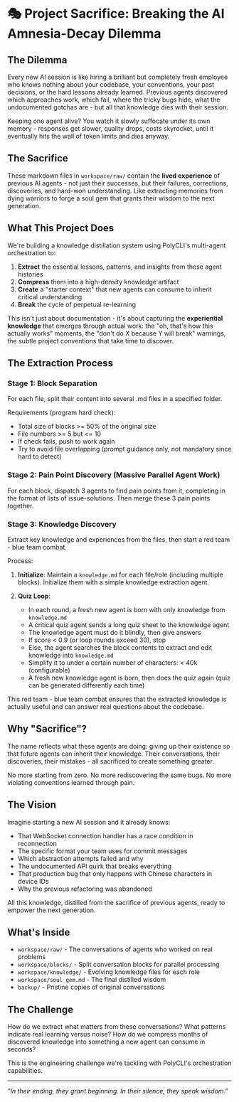 # 🎭 Project Sacrifice: Breaking the AI Amnesia-Decay Dilemma

## The Dilemma

Every new AI session is like hiring a brilliant but completely fresh employee who knows nothing about your codebase, your conventions, your past decisions, or the hard lessons already learned. Previous agents discovered which approaches work, which fail, where the tricky bugs hide, what the undocumented gotchas are - but all that knowledge dies with their session.

Keeping one agent alive? You watch it slowly suffocate under its own memory - responses get slower, quality drops, costs skyrocket, until it eventually hits the wall of token limits and dies anyway.

## The Sacrifice

These markdown files in `workspace/raw/` contain the **lived experience** of previous AI agents - not just their successes, but their failures, corrections, discoveries, and hard-won understanding. Like extracting memories from dying warriors to forge a soul gem that grants their wisdom to the next generation.

## What This Project Does

We're building a knowledge distillation system using PolyCLI's multi-agent orchestration to:

1. **Extract** the essential lessons, patterns, and insights from these agent histories
2. **Compress** them into a high-density knowledge artifact
3. **Create** a "starter context" that new agents can consume to inherit critical understanding
4. **Break** the cycle of perpetual re-learning

This isn't just about documentation - it's about capturing the **experiential knowledge** that emerges through actual work: the "oh, that's how this actually works" moments, the "don't do X because Y will break" warnings, the subtle project conventions that take time to discover.

## The Extraction Process

### Stage 1: Block Separation
For each file, split their content into several .md files in a specified folder.

Requirements (program hard check):
- Total size of blocks >= 50% of the original size
- File numbers >= 5 but <= 10
- If check fails, push to work again
- Try to avoid file overlapping (prompt guidance only, not mandatory since hard to detect)

### Stage 2: Pain Point Discovery (Massive Parallel Agent Work)
For each block, dispatch 3 agents to find pain points from it, completing in the format of lists of issue-solutions. Then merge these 3 pain points together.

### Stage 3: Knowledge Discovery
Extract key knowledge and experiences from the files, then start a red team - blue team combat.

Process:
1. **Initialize**: Maintain a `knowledge.md` for each file/role (including multiple blocks). Initialize them with a simple knowledge extraction agent.

2. **Quiz Loop**: 
   - In each round, a fresh new agent is born with only knowledge from `knowledge.md`
   - A critical quiz agent sends a long quiz sheet to the knowledge agent
   - The knowledge agent must do it blindly, then give answers
   - If score < 0.9 (or loop rounds exceed 30), stop
   - Else, the agent searches the block contents to extract and edit knowledge into `knowledge.md`
   - Simplify it to under a certain number of characters: < 40k (configurable)
   - A fresh new knowledge agent is born, then does the quiz again (quiz can be generated differently each time)

This red team - blue team combat ensures that the extracted knowledge is actually useful and can answer real questions about the codebase.

## Why "Sacrifice"?

The name reflects what these agents are doing: giving up their existence so that future agents can inherit their knowledge. Their conversations, their discoveries, their mistakes - all sacrificed to create something greater.

No more starting from zero. No more rediscovering the same bugs. No more violating conventions learned through pain.

## The Vision

Imagine starting a new AI session and it already knows:
- That WebSocket connection handler has a race condition in reconnection
- The specific format your team uses for commit messages
- Which abstraction attempts failed and why
- The undocumented API quirk that breaks everything
- That production bug that only happens with Chinese characters in device IDs
- Why the previous refactoring was abandoned

All this knowledge, distilled from the sacrifice of previous agents, ready to empower the next generation.

## What's Inside

- `workspace/raw/` - The conversations of agents who worked on real problems
- `workspace/blocks/` - Split conversation blocks for parallel processing
- `workspace/knowledge/` - Evolving knowledge files for each role
- `workspace/soul_gem.md` - The final distilled wisdom
- `backup/` - Pristine copies of original conversations

## The Challenge

How do we extract what matters from these conversations? What patterns indicate real learning versus noise? How do we compress months of discovered knowledge into something a new agent can consume in seconds?

This is the engineering challenge we're tackling with PolyCLI's orchestration capabilities.

---

*"In their ending, they grant beginning. In their silence, they speak wisdom."*